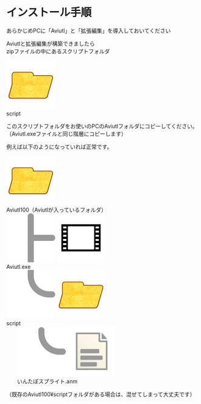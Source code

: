 # インストール手順

あらかじめPCに「Aviutl」と「拡張編集」を導入しておいてください

Aviutlと拡張編集が構築できましたら  
zipファイルの中にあるスクリプトフォルダ

<div class="filelist-box">
  <div class="filelist-line">
    <img src="img/icon_folder.png"><div class="filelist-text">script</div>
  </div>
</div>

このスクリプトフォルダをお使いのPCのAviutlフォルダにコピーしてください。  
（Aviutl.exeファイルと同じ階層にコピーします）

例えば以下のようになっていれば正常です。

<div class="filelist-box">
  <div class="filelist-line">
    <img src="img/icon_folder.png">
    <div class="filelist-text">Aviutl100（Aviutlが入っているフォルダ）</div>
  </div>
  <div class="filelist-line">
    <img src="img/icon_treeline_t_rre.png" class="filelist-root">
    <img src="img/icon_aviutl.png">
    <div class="filelist-text">Aviutl.exe</div>
  </div>
  <div class="filelist-line">
    <img src="img/icon_treeline_corner_er.png" class="filelist-root">
    <img src="img/icon_folder.png">
    <div class="filelist-text">script</div>
  </div>
  <div class="filelist-line" style="padding-left:2em;">
    <img src="img/icon_treeline_corner_rr.png" class="filelist-root">
    <img src="img/icon_paper.png">
    <div class="filelist-text">いんたぽスプライト.anm</div>
  </div>
</div>

（既存のAviutl100&yen;scriptフォルダがある場合は、混ぜてしまって大丈夫です）
